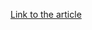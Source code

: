 [Link to the article](https://1-rt--solar-ru.translate.goog/solar-4rays/blog/4329/?_x_tr_enc=1&_x_tr_sl=en&_x_tr_tl=es&_x_tr_hl=en&_x_tr_pto=wapp)
